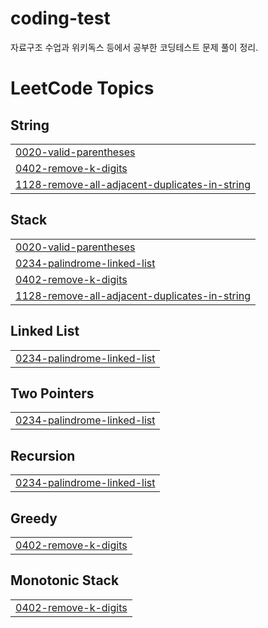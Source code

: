 # coding-test
자료구조 수업과 위키독스 등에서 공부한 코딩테스트 문제 풀이 정리. 

<!---LeetCode Topics Start-->
# LeetCode Topics
## String
|  |
| ------- |
| [0020-valid-parentheses](https://github.com/Cheddar4135/coding-test/tree/master/0020-valid-parentheses) |
| [0402-remove-k-digits](https://github.com/Cheddar4135/coding-test/tree/master/0402-remove-k-digits) |
| [1128-remove-all-adjacent-duplicates-in-string](https://github.com/Cheddar4135/coding-test/tree/master/1128-remove-all-adjacent-duplicates-in-string) |
## Stack
|  |
| ------- |
| [0020-valid-parentheses](https://github.com/Cheddar4135/coding-test/tree/master/0020-valid-parentheses) |
| [0234-palindrome-linked-list](https://github.com/Cheddar4135/coding-test/tree/master/0234-palindrome-linked-list) |
| [0402-remove-k-digits](https://github.com/Cheddar4135/coding-test/tree/master/0402-remove-k-digits) |
| [1128-remove-all-adjacent-duplicates-in-string](https://github.com/Cheddar4135/coding-test/tree/master/1128-remove-all-adjacent-duplicates-in-string) |
## Linked List
|  |
| ------- |
| [0234-palindrome-linked-list](https://github.com/Cheddar4135/coding-test/tree/master/0234-palindrome-linked-list) |
## Two Pointers
|  |
| ------- |
| [0234-palindrome-linked-list](https://github.com/Cheddar4135/coding-test/tree/master/0234-palindrome-linked-list) |
## Recursion
|  |
| ------- |
| [0234-palindrome-linked-list](https://github.com/Cheddar4135/coding-test/tree/master/0234-palindrome-linked-list) |
## Greedy
|  |
| ------- |
| [0402-remove-k-digits](https://github.com/Cheddar4135/coding-test/tree/master/0402-remove-k-digits) |
## Monotonic Stack
|  |
| ------- |
| [0402-remove-k-digits](https://github.com/Cheddar4135/coding-test/tree/master/0402-remove-k-digits) |
<!---LeetCode Topics End-->